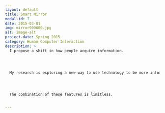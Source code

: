 ```yaml
---
layout: default
title: Smart Mirror
modal-id: 7
date: 2015-03-01
img: mirror900600.jpg
alt: image-alt
project-date: Spring 2015
category: Human Computer Interaction
description: >
  I propose a shift in how people acquire information. 




  My research is exploring a new way to use technology to be more informed. The state of innovation currently is to provide more information, but less interaction to get it. To state briefly; the device I aim to create is a “smart mirror”. It is a wall mounted mirror which displays relevant items to the user such as weather, scheduling, messages, and other fields of interest. The mirror will solve a problem that many people experience each day and night; getting information without distraction. Before bed, the user may want to know whether it will snow the next morning so they can plan their commute. When using a computer or mobile device, the user will often become distracted in other media. In the future, the user will glance at their wall to find that information instantly. It is the first device of its type to orient itself as a companion to the user rather than another device to operate. It also features spectacular voice control. When speaking to the device, it doesn't feel like dictating to a machine, it feels like talking to a person. 




  The combination of these features is limitless.


---
```

